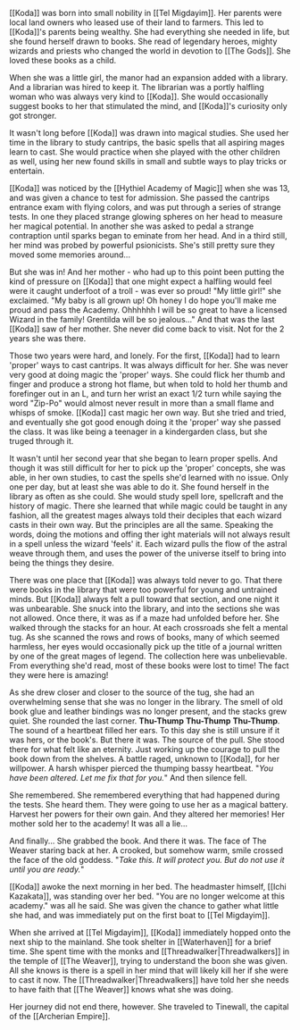 [[Koda]] was born into small nobility in [[Tel Migdayim]]. Her parents were local land owners who leased use of their land to farmers. This led to [[Koda]]'s parents being wealthy. She had everything she needed in life, but she found herself drawn to books. She read of legendary heroes, mighty wizards and priests who changed the world in devotion to [[The Gods]]. She loved these books as a child.

When she was a little girl, the manor had an expansion added with a library. And a librarian was hired to keep it. The librarian was a portly halfling woman who was always very kind to [[Koda]]. She would occasionally suggest books to her that stimulated the mind, and [[Koda]]'s curiosity only got stronger.

It wasn't long before [[Koda]] was drawn into magical studies. She used her time in the library to study cantrips, the basic spells that all aspiring mages learn to cast. She would practice when she played with the other children as well, using her new found skills in small and subtle ways to play tricks or entertain. 

[[Koda]] was noticed by the [[Hythiel Academy of Magic]] when she was 13, and was given a chance to test for admission. She passed the cantrips entrance exam with flying colors, and was put through a series of strange tests. In one they placed strange glowing spheres on her head to measure her magical potential. In another she was asked to pedal a strange contraption until sparks began to eminate from her head. And in a third still, her mind was probed by powerful psionicists. She's still pretty sure they moved some memories around...

But she was in! And her mother - who had up to this point been putting the kind of pressure on [[Koda]] that one might expect a halfling would feel were it caught underfoot of a troll - was ever so proud! "My little girl!" she exclaimed. "My baby is all grown up! Oh honey I do hope you'll make me proud and pass the Academy. Ohhhhhh I will be so great to have a licensed Wizard in the family! Grentilda will be so jealous..." And that was the last [[Koda]] saw of her mother. She never did come back to visit. Not for the 2 years she was there. 

Those two years were hard, and lonely. For the first, [[Koda]] had to learn 'proper' ways to cast cantrips. It was always difficult for her. She was never very good at doing magic the 'proper' ways. She could flick her thumb and finger and produce a strong hot flame, but when told to hold her thumb and forefinger out in an L, and turn her wrist an exact 1/2 turn while saying the word "Zip-Po" would almost never result in more than a small flame and whisps of smoke. [[Koda]] cast magic her own way. But she tried and tried, and eventually she got good enough doing it the 'proper' way she passed the class. It was like being a teenager in a kindergarden class, but she truged through it.

It wasn't until her second year that she began to learn proper spells. And though it was still difficult for her to pick up the 'proper' concepts, she was able, in her own studies, to cast the spells she'd learned with no issue. Only one per day, but at least she was able to do it. She found herself in the library as often as she could. She would study spell lore, spellcraft and the history of magic. There she learned that while magic could be taught in any fashion, all the greatest mages always told their deciples that each wizard casts in their own way. But the principles are all the same. Speaking the words, doing the motions and offing ther ight materials will not always result in a spell unless the wizard 'feels' it. Each wizard pulls the flow of the astral weave through them, and uses the power of the universe itself to bring into being the things they desire.

There was one place that [[Koda]] was always told never to go. That there were books in the library that were too powerful for young and untrained minds. But [[Koda]] always felt a pull toward that section, and one night it was unbearable. She snuck into the library, and into the sections she was not allowed. Once there, it was as if a maze had unfolded before her. She walked through the stacks for an hour. At each crossroads she felt a mental tug. As she scanned the rows and rows of books, many of which seemed harmless, her eyes would occasionally pick up the title of a journal written by one of the great mages of legend. The collection here was unbelievable. From everything she'd read, most of these books were lost to time! The fact they were here is amazing!

As she drew closer and closer to the source of the tug, she had an overwhelming sense that she was no longer in the library. The smell of old book glue and leather bindings was no longer present, and the stacks grew quiet. She rounded the last corner. **Thu-Thump** **Thu-Thump** **Thu-Thump**. The sound of a heartbeat filled her ears. To this day she is still unsure if it was hers, or the book's. But there it was. The source of the pull. She stood there for what felt like an eternity. Just working up the courage to pull the book down from the shelves. A battle raged, unknown to [[Koda]], for her willpower. A harsh whisper pierced the thumping bassy heartbeat. "*You have been altered. Let me fix that for you.*" And then silence fell.

She remembered. She remembered everything that had happened during the tests. She heard them. They were going to use her as a magical battery. Harvest her powers for their own gain. And they altered her memories! Her mother sold her to the academy! It was all a lie...

And finally... She grabbed the book. And there it was. The face of The Weaver staring back at her. A crooked, but somehow warm, smile crossed the face of the old goddess. "*Take this. It will protect you. But do not use it until you are ready.*"

[[Koda]] awoke the next morning in her bed. The headmaster himself, [[Ichi Kazakata]], was standing over her bed. "You are no longer welcome at this academy." was all he said. She was given the chance to gather what little she had, and was immediately put on the first boat to [[Tel Migdayim]]. 

When she arrived at [[Tel Migdayim]], [[Koda]] immediately hopped onto the next ship to the mainland. She took shelter in [[Waterhaven]] for a brief time. She spent time with the monks and [[Threadwalker|Threadwalkers]] in the temple of [[The Weaver]], trying to understand the boon she was given. All she knows is there is a spell in her mind that will likely kill her if she were to cast it now. The [[Threadwalker|Threadwalkers]] have told her she needs to have faith that [[The Weaver]] knows what she was doing.

Her journey did not end there, however. She traveled to Tinewall, the capital of the [[Archerian Empire]]. 